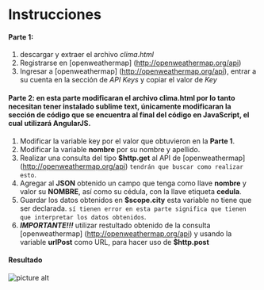 # Instrucciones
#### Parte 1:
1. descargar y extraer el archivo _clima.html_
2. Registrarse en [openweathermap] (http://openweathermap.org/api)
3. Ingresar a [openweathermap] (http://openweathermap.org/api), entrar a su cuenta en la sección de _API Keys_ y copiar el valor de _Key_

#### Parte 2: en esta parte modificaran el archivo clima.html por lo tanto necesitan tener instalado sublime text, únicamente modificaran la sección de código que se encuentra al final del código en JavaScript, el cual utilizará AngularJS.
1. Modificar la variable key por el valor que obtuvieron en la **Parte 1**.
2. Modificar la variable **nombre** por su nombre y apellido.
3. Realizar una consulta del tipo **$http.get** al API de [openweathermap] (http://openweathermap.org/api) `tendrán que buscar como realizar esto`.
4. Agregar al **JSON** obtenido un campo que tenga como llave **nombre** y valor su **NOMBRE**, así como su cédula, con la llave etiqueta **cedula**.
3. Guardar los datos obtenidos en **$scope.city** esta variable no tiene que ser declarada. `sí tienen error en esta parte significa que tienen que interpretar los datos obtenidos`.
4. **_IMPORTANTE!!!_** utilizar restultado obtenido de la consulta [openweathermap] (http://openweathermap.org/api) y usando la variable **urlPost** como URL, para hacer uso de **$http.post**

#### Resultado
![picture alt](/Actividad-clima.jpeg?raw=true "Title is optional")